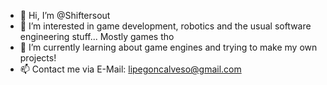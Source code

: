 - 👋 Hi, I’m @Shiftersout
- 👀 I’m interested in game development, robotics and the usual software engineering stuff... Mostly games tho
- 🌱 I’m currently learning about game engines and trying to make my own projects!
- 📫 Contact me via E-Mail: lipegoncalveso@gmail.com
